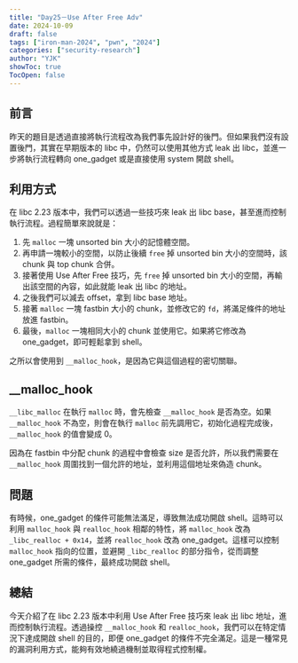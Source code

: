 ```yaml
---
title: "Day25－Use After Free Adv"
date: 2024-10-09
draft: false
tags: ["iron-man-2024", "pwn", "2024"]
categories: ["security-research"]
author: "YJK"
showToc: true
TocOpen: false
---
```



## 前言

昨天的題目是透過直接將執行流程改為我們事先設計好的後門。但如果我們沒有設置後門，其實在早期版本的 libc 中，仍然可以使用其他方式 leak 出 libc，並進一步將執行流程轉向 one_gadget 或是直接使用 system 開啟 shell。

## 利用方式

在 libc 2.23 版本中，我們可以透過一些技巧來 leak 出 libc base，甚至進而控制執行流程。過程簡單來說就是：

1. 先 `malloc` 一塊 unsorted bin 大小的記憶體空間。
2. 再申請一塊較小的空間，以防止後續 `free` 掉 unsorted bin 大小的空間時，該 chunk 與 top chunk 合併。
3. 接著使用 Use After Free 技巧，先 `free` 掉 unsorted bin 大小的空間，再輸出該空間的內容，如此就能 leak 出 libc 的地址。
4. 之後我們可以減去 offset，拿到 libc base 地址。
5. 接著 `malloc` 一塊 fastbin 大小的 chunk，並修改它的 `fd`，將滿足條件的地址放進 fastbin。
6. 最後，`malloc` 一塊相同大小的 chunk 並使用它。如果將它修改為 one_gadget，即可輕鬆拿到 shell。

之所以會使用到 `__malloc_hook`，是因為它與這個過程的密切關聯。

## __malloc_hook

`__libc_malloc` 在執行 `malloc` 時，會先檢查 `__malloc_hook` 是否為空。如果 `__malloc_hook` 不為空，則會在執行 `malloc` 前先調用它，初始化過程完成後，`__malloc_hook` 的值會變成 0。

因為在 fastbin 中分配 chunk 的過程中會檢查 size 是否允許，所以我們需要在 `__malloc_hook` 周圍找到一個允許的地址，並利用這個地址來偽造 chunk。

## 問題

有時候，one_gadget 的條件可能無法滿足，導致無法成功開啟 shell。這時可以利用 `malloc_hook` 與 `realloc_hook` 相鄰的特性，將 `malloc_hook` 改為 `_libc_realloc + 0x14`，並將 `realloc_hook` 改為 one_gadget。這樣可以控制 `malloc_hook` 指向的位置，並避開 `_libc_realloc` 的部分指令，從而調整 one_gadget 所需的條件，最終成功開啟 shell。

## 總結

今天介紹了在 libc 2.23 版本中利用 Use After Free 技巧來 leak 出 libc 地址，進而控制執行流程。透過操控 `__malloc_hook` 和 `realloc_hook`，我們可以在特定情況下達成開啟 shell 的目的，即便 one_gadget 的條件不完全滿足。這是一種常見的漏洞利用方式，能夠有效地繞過機制並取得程式控制權。